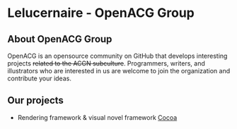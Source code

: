 Lelucernaire - OpenACG Group
============================

## About OpenACG Group
OpenACG is an opensource community on GitHub that develops interesting projects
~~related to the ACGN subculture~~.
Programmers, writers, and illustrators who are interested in us are welcome to
join the organization and contribute your ideas.

## Our projects
* Rendering framework & visual novel framework [Cocoa](https://github.com/OpenACG-Group/Cocoa)
